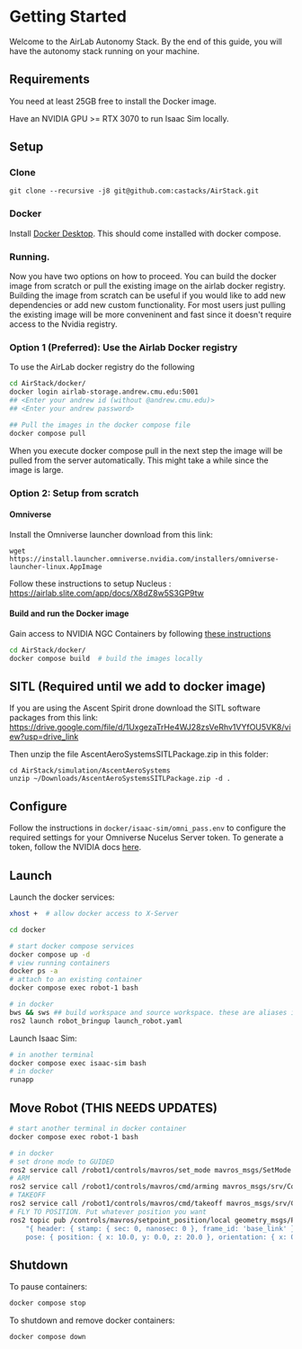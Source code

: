 # Getting Started
Welcome to the AirLab Autonomy Stack. By the end of this guide, you will have the autonomy stack running on your machine.

## Requirements

You need at least 25GB free to install the Docker image.

Have an NVIDIA GPU >= RTX 3070 to run Isaac Sim locally.

## Setup
### Clone
```
git clone --recursive -j8 git@github.com:castacks/AirStack.git
```
### Docker
Install [Docker Desktop](https://docs.docker.com/desktop/install/ubuntu/). This should come installed with docker compose.

### Running.
Now you have two options on how to proceed. You can build the docker image from scratch or pull the existing image on the airlab docker registry. Building the image from scratch can be  useful if you would like to add new dependencies or add new custom functionality. For most users just pulling the existing image will be more conveninent and fast since it doesn't require access to the Nvidia registry.

### Option 1 (Preferred): Use the Airlab Docker registry

To use the AirLab docker registry do the following
```bash
cd AirStack/docker/
docker login airlab-storage.andrew.cmu.edu:5001
## <Enter your andrew id (without @andrew.cmu.edu)>
## <Enter your andrew password>

## Pull the images in the docker compose file
docker compose pull 
```
When you execute docker compose pull in the next step the image will be pulled from the server automatically. This might take a while since the image is large.


### Option 2: Setup from scratch
#### Omniverse
Install the Omniverse launcher download from this link:

```
wget https://install.launcher.omniverse.nvidia.com/installers/omniverse-launcher-linux.AppImage
```

Follow these instructions to setup Nucleus : https://airlab.slite.com/app/docs/X8dZ8w5S3GP9tw


#### Build and run the Docker image
 Gain access to NVIDIA NGC Containers by following [these instructions](https://docs.nvidia.com/launchpad/ai/base-command-coe/latest/bc-coe-docker-basics-step-02.html)

```bash
cd AirStack/docker/
docker compose build  # build the images locally 
```

## SITL (Required until we add to docker image)
If you are using the Ascent Spirit drone download the SITL software packages from this link:
https://drive.google.com/file/d/1UxgezaTrHe4WJ28zsVeRhv1VYfOU5VK8/view?usp=drive_link

Then unzip the file AscentAeroSystemsSITLPackage.zip in this folder:

```
cd AirStack/simulation/AscentAeroSystems
unzip ~/Downloads/AscentAeroSystemsSITLPackage.zip -d .
```

## Configure 

Follow the instructions in `docker/isaac-sim/omni_pass.env` to configure the required settings for your Omniverse Nucelus Server token.
To generate a token, follow the NVIDIA docs [here](https://docs.omniverse.nvidia.com/nucleus/latest/config-and-info/api_tokens.html).


## Launch

Launch the docker services:

```bash
xhost +  # allow docker access to X-Server

cd docker

# start docker compose services
docker compose up -d
# view running containers
docker ps -a
# attach to an existing container
docker compose exec robot-1 bash

# in docker
bws && sws ## build workspace and source workspace. these are aliases in ~/.bashrc
ros2 launch robot_bringup launch_robot.yaml
```

Launch Isaac Sim:

```bash
# in another terminal
docker compose exec isaac-sim bash
# in docker
runapp
```

## Move Robot (THIS NEEDS UPDATES)

```bash
# start another terminal in docker container
docker compose exec robot-1 bash

# in docker
# set drone mode to GUIDED
ros2 service call /robot1/controls/mavros/set_mode mavros_msgs/SetMode "custom_mode: 'GUIDED'"
# ARM
ros2 service call /robot1/controls/mavros/cmd/arming mavros_msgs/srv/CommandBool "{value: True}"
# TAKEOFF
ros2 service call /robot1/controls/mavros/cmd/takeoff mavros_msgs/srv/CommandTOL "{altitude: 5}"
# FLY TO POSITION. Put whatever position you want
ros2 topic pub /controls/mavros/setpoint_position/local geometry_msgs/PoseStamped \
    "{ header: { stamp: { sec: 0, nanosec: 0 }, frame_id: 'base_link' }, \
    pose: { position: { x: 10.0, y: 0.0, z: 20.0 }, orientation: { x: 0.0, y: 0.0, z: 0.0, w: 1.0 } } }" -1
```
## Shutdown

To pause containers:
```bash
docker compose stop
```

To shutdown and remove docker containers:
```bash
docker compose down
```
